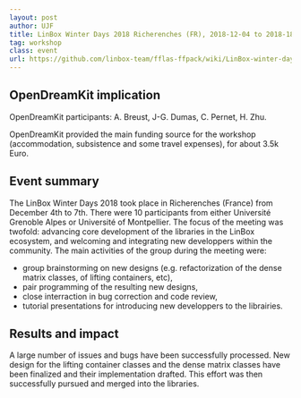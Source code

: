 ```yaml
---
layout: post
author: UJF
title: LinBox Winter Days 2018 Richerenches (FR), 2018-12-04 to 2018-18-07
tag: workshop
class: event
url: https://github.com/linbox-team/fflas-ffpack/wiki/LinBox-winter-days-in-Richerenches-(Dec.-18)
---
```


## OpenDreamKit implication

 OpenDreamKit participants: A. Breust, J-G. Dumas, C. Pernet, H. Zhu.

OpenDreamKit provided the main funding source for the workshop (accommodation,
subsistence and some travel expenses), for about 3.5k Euro.

## Event summary

 The LinBox Winter Days 2018 took place in Richerenches
(France) from December 4th to 7th.
There were 10 participants from either Université Grenoble Alpes or Université of Montpellier. The focus of the meeting
was twofold: advancing core development of the libraries in the LinBox ecosystem, and welcoming and integrating new
developpers within the community. The main activities of the group during the meeting were:


* group brainstorming on new designs (e.g. refactorization of the dense matrix classes, of lifting containers, etc),
* pair programming of the resulting new designs,
* close interraction in bug correction and code review,
* tutorial presentations for introducing new developpers to the librairies.



## Results and impact

 A large number of issues and bugs have been successfully processed. New design for the
lifting container classes and the dense matrix classes have been finalized and their implementation drafted. This effort
was then successfully pursued and merged into the libraries.


